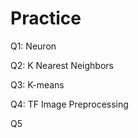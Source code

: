 # Practice  
Q1: Neuron                                             
                     
Q2: K Nearest Neighbors          
                               
Q3: K-means                                    
                    
Q4: TF Image Preprocessing                         
          
Q5               
   
 
